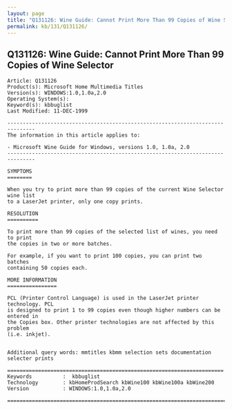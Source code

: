 ```yaml
---
layout: page
title: "Q131126: Wine Guide: Cannot Print More Than 99 Copies of Wine Selector"
permalink: kb/131/Q131126/
---
```


## Q131126: Wine Guide: Cannot Print More Than 99 Copies of Wine Selector

	Article: Q131126
	Product(s): Microsoft Home Multimedia Titles
	Version(s): WINDOWS:1.0,1.0a,2.0
	Operating System(s): 
	Keyword(s): kbbuglist
	Last Modified: 11-DEC-1999
	
	-------------------------------------------------------------------------------
	The information in this article applies to:
	
	- Microsoft Wine Guide for Windows, versions 1.0, 1.0a, 2.0 
	-------------------------------------------------------------------------------
	
	SYMPTOMS
	========
	
	When you try to print more than 99 copies of the current Wine Selector wine list
	to a LaserJet printer, only one copy prints.
	
	RESOLUTION
	==========
	
	To print more than 99 copies of the selected list of wines, you need to print
	the copies in two or more batches.
	
	For example, if you want to print 100 copies, you can print two batches
	containing 50 copies each.
	
	MORE INFORMATION
	================
	
	PCL (Printer Control Language) is used in the LaserJet printer technology. PCL
	is designed to print 1 to 99 copies even though higher numbers can be entered in
	the Copies box. Other printer technologies are not affected by this problem
	(i.e. inkjet).
	
	
	Additional query words: mmtitles kbmm selection sets documentation selecter prints
	
	======================================================================
	Keywords          :  kbbuglist
	Technology        : kbHomeProdSearch kbWine100 kbWine100a kbWine200
	Version           : WINDOWS:1.0,1.0a,2.0
	
	=============================================================================
	
